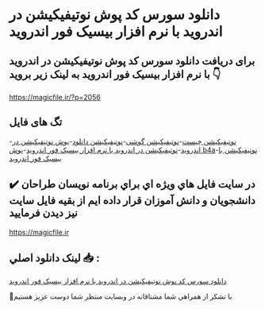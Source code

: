 # دانلود سورس کد پوش نوتیفیکیشن در اندروید با نرم افزار بیسیک فور اندروید

## برای دریافت دانلود سورس کد پوش نوتیفیکیشن در اندروید با نرم افزار بیسیک فور اندروید به لینک زیر بروید 👇

https://magicfile.ir/?p=2056

## تگ های فایل

-[نوتیفیکیشن چیست](https://magicfile.ir/product/%d8%b3%d9%88%d8%b1%d8%b3-%da%a9%d8%af-%d9%be%d9%88%d8%b4-%d9%86%d9%88%d8%aa%db%8c%d9%81%db%8c%da%a9%db%8c%d8%b4%d9%86-%d8%af%d8%b1-%d8%a7%d9%86%d8%af%d8%b1%d9%88%d9%8a%d8%af/)-[نوتیفیکیشن گوشی](https://magicfile.ir/product/%d8%b3%d9%88%d8%b1%d8%b3-%da%a9%d8%af-%d9%be%d9%88%d8%b4-%d9%86%d9%88%d8%aa%db%8c%d9%81%db%8c%da%a9%db%8c%d8%b4%d9%86-%d8%af%d8%b1-%d8%a7%d9%86%d8%af%d8%b1%d9%88%d9%8a%d8%af/)-[نوتیفیکیشن دانلود](https://magicfile.ir/product/%d8%b3%d9%88%d8%b1%d8%b3-%da%a9%d8%af-%d9%be%d9%88%d8%b4-%d9%86%d9%88%d8%aa%db%8c%d9%81%db%8c%da%a9%db%8c%d8%b4%d9%86-%d8%af%d8%b1-%d8%a7%d9%86%d8%af%d8%b1%d9%88%d9%8a%d8%af/)-[پوش نوتیفیکیشن در اندرويد](https://magicfile.ir/product/%d8%b3%d9%88%d8%b1%d8%b3-%da%a9%d8%af-%d9%be%d9%88%d8%b4-%d9%86%d9%88%d8%aa%db%8c%d9%81%db%8c%da%a9%db%8c%d8%b4%d9%86-%d8%af%d8%b1-%d8%a7%d9%86%d8%af%d8%b1%d9%88%d9%8a%d8%af/)-[نوتیفیکیشن در اندرويد با نرم افزار بيسيک فور اندرويد](https://magicfile.ir/product/%d8%b3%d9%88%d8%b1%d8%b3-%da%a9%d8%af-%d9%be%d9%88%d8%b4-%d9%86%d9%88%d8%aa%db%8c%d9%81%db%8c%da%a9%db%8c%d8%b4%d9%86-%d8%af%d8%b1-%d8%a7%d9%86%d8%af%d8%b1%d9%88%d9%8a%d8%af/)-[پوش b4a](https://magicfile.ir/product/%d8%b3%d9%88%d8%b1%d8%b3-%da%a9%d8%af-%d9%be%d9%88%d8%b4-%d9%86%d9%88%d8%aa%db%8c%d9%81%db%8c%da%a9%db%8c%d8%b4%d9%86-%d8%af%d8%b1-%d8%a7%d9%86%d8%af%d8%b1%d9%88%d9%8a%d8%af/)-[نوتیفیکیشن با بیسیک فور اندروید](https://magicfile.ir/product/%d8%b3%d9%88%d8%b1%d8%b3-%da%a9%d8%af-%d9%be%d9%88%d8%b4-%d9%86%d9%88%d8%aa%db%8c%d9%81%db%8c%da%a9%db%8c%d8%b4%d9%86-%d8%af%d8%b1-%d8%a7%d9%86%d8%af%d8%b1%d9%88%d9%8a%d8%af/)

## ✔️ در سايت فايل هاي ويژه اي براي برنامه نويسان طراحان دانشجويان و دانش آموزان قرار داده ايم از بقيه فايل سايت نيز ديدن فرماييد

https://magicfile.ir


## لينک دانلود اصلي 📥 :

[دانلود سورس کد پوش نوتیفیکیشن در اندروید با نرم افزار بیسیک فور اندروید](https://magicfile.ir/product/%d8%b3%d9%88%d8%b1%d8%b3-%da%a9%d8%af-%d9%be%d9%88%d8%b4-%d9%86%d9%88%d8%aa%db%8c%d9%81%db%8c%da%a9%db%8c%d8%b4%d9%86-%d8%af%d8%b1-%d8%a7%d9%86%d8%af%d8%b1%d9%88%d9%8a%d8%af/) 


🙏با تشکر از همراهي شما مشتاقانه در وبسایت منتظر شما دوست عزیز هستیم

